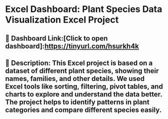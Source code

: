 # Excel Dashboard: Plant Species Data Visualization Excel Project 

## 🔗 Dashboard Link:[Click to open dashboard]:https://tinyurl.com/hsurkh4k
## 📄 Description: This Excel project is based on a dataset of different plant species, showing their names, families, and other details. We used Excel tools like sorting, filtering, pivot tables, and charts to explore and understand the data better. The project helps to identify patterns in plant categories and compare different species easily.
